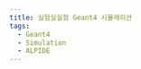 ```yaml
---
title: 실험실실험 Geant4 시뮬레이션
tags:
  - Geant4
  - Simulation
  - ALPIDE
---
```

<!--

Geant4 시뮬레이션에서는 총 5개 구역으로 나누어서 에너지를 얼마나 잃었는 지 확인했다.
각 구역은 공기(Air), 시준기(Collimeter), 회로부(circuit), 검출부(Epitaxial+Substrate), 케리어보드(Carrier board)로 나누었다. 


- 공기 중
  - 9mm

![9mm Air]({{site.baseurl}}{% link theme/img/pid/Simulation/Simulation Result at 9mm_air.pdf %})

  - 14mm

![14mm Air]({{site.baseurl}}{% link theme/img/pid/Simulation/Simulation Result at 14mm_air.pdf %})

  - 19mm

![19mm Air]({{site.baseurl}}{% link theme/img/pid/Simulation/Simulation Result at 19mm_air.pdf %})

  - 24mm

![24mm Air]({{site.baseurl}}{% link theme/img/pid/Simulation/Simulation Result at 24mm_air.pdf %})

  - 29mm

![29mm Air]({{site.baseurl}}{% link theme/img/pid/Simulation/Simulation Result at 29mm_air.pdf %})

  - 34mm

![34mm Air]({{site.baseurl}}{% link theme/img/pid/Simulation/Simulation Result at 34mm_air.pdf %})

- 진공 중 (7.5mbar)
  - 9mm

![9mm Vacuum]({{site.baseurl}}{% link theme/img/pid/Simulation/Simulation Result at 9mm_vacuum.pdf %})

  - 14mm

![14mm Vacuum]({{site.baseurl}}{% link theme/img/pid/Simulation/Simulation Result at 14mm_vacuum.pdf %})

  - 19mm

![19mm Vacuum]({{site.baseurl}}{% link theme/img/pid/Simulation/Simulation Result at 19mm_vacuum.pdf %})

  - 24mm

![24mm Vacuum]({{site.baseurl}}{% link theme/img/pid/Simulation/Simulation Result at 24mm_vacuum.pdf %})

  - 29mm

![29mm Vacuum]({{site.baseurl}}{% link theme/img/pid/Simulation/Simulation Result at 29mm_vacuum.pdf %})

  - 34mm

![34mm Vacuum]({{site.baseurl}}{% link theme/img/pid/Simulation/Simulation Result at 34mm_vacuum.pdf %})

공기 중과 진공중에서 크게 주목할만한 부분은 확실히 공기 중에서 잃는 에너지의 차이가 크다는 것이다.
공기 중 데이터를 보면 에너지를 잃는 군을 두 종류로 나눌 수 있는데, 처음 2 피크는 공기 중에서 모두 공통적으로 잃는 에너지이다. 
마지막 피크는 거리가 멀어질 수록 더 많은 에너지를 잃는 것을 확인할 수 있다.
콜리메이터의 경우 진공 중에서는 공기 중에서 에너지를 잃지 않은 입자들이 콜리메이터에 그대로 도착한 후 콜리메이터 안에서 멈춘다.
따라서 대부분의 입자들이 기여된 에너지 그대로 전부 잃은 것을 확인할 수 있다.
공기 중에서는 에너지를 어느정도 잃은 입자들이 콜리메이터에 도착하고 검출기 간 거리가 달라져도 콜리메이터까지 거리는 달라지지 않으므로 개형에 차이가 없다.
케리어보드에 도착한 입자들이 잃은 에너지부터 먼저 보면, 9mm일 때는 대부분의 입자들이 ALPIDE에 들어가므로 케리어보드에는 도착하지 않아 검출이 되지 않는 것이 정상이다.
하지만 공기 중에서 다른 경우 거리가 멀어질 수록 에너지가 작은 알파입자들이 케리어보드에 도달하므로 잃은 전체 에너지가 작아진다.
진공중에서는 에너지를 잃지 않고 케리어보드에 도착하기 때문에 상술한 이유로 9mm를 제외한 나머지에서는 부여된 모든 에너지를 잃는다.
회로 부분에서 잃은 에너지를 보자.
공기 중에서 9mm에서는 알파가 그나마 적게 에너지를 잃기 때문에 상대적으로 란다우 분포에 가까운 분포를 보인다.
하지만 거리가 멀어질수록 에너지를 크게 잃는 입자들이 많아지고, 급기야 24mm에 가서는 분포 자체가 달라진다.
그러나 진공에서는 에너지를 잃지 않으므로 란다우 분포를 그대로 유지하고 전체 엔트리만 감소하는 것을 확인할 수 있다.
마지막으로 실제 클러스터를 형성하는 데 기여하는 검출부에서 잃는 에너지는 진공중에서는 마찬가지로 개형은 같고 엔트리만 감소한다.
하지만 공기중에서는 거리가 커질수록 이미 에너지를 많이 잃었으므로 점점 적은 에너지를 잃다가 급기야 29mm 이후부터는 검출되지 않는다.

중이온물리실험실에서 개발한 QUPID는 Geant4 시뮬레이션 중 검출부에서 잃은 에너지를 이용해서 검출기에서 전자가 얼마나 발생하는 지 예상한다.
그리고 그 예상값을 이용해서 가우스 분포로 픽셀 내에서 얼마나 퍼지는 지 관측한 다음, 문턱값을 넘는 픽셀 개수를 세는 방식으로 클러스터 사이즈를 예측한다.
그에 대한 자세한 이야기는 다른 포스트에서 논의하겠다.
-->